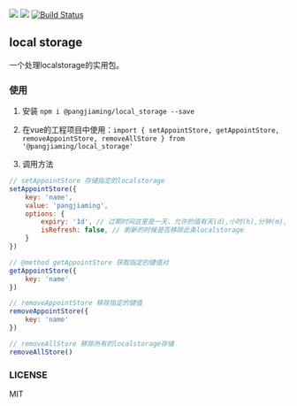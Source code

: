 [![](https://img.shields.io/github/issues/reng99/local_storage.svg)](https://github.com/reng99/local_storage/issues)
[![](https://img.shields.io/github/license/reng99/local_storage.svg)](https://github.com/reng99/local_storage/blob/master/LICENSE)
[![Build Status](https://www.travis-ci.org/reng99/local_storage.svg?branch=master)](https://www.travis-ci.org/reng99/local_storage)

## local storage

一个处理localstorage的实用包。

### 使用

1. 安装 `npm i @pangjiaming/local_storage --save`

2. 在vue的工程项目中使用：`import { setAppointStore, getAppointStore, removeAppointStore, removeAllStore } from '@pangjiaming/local_storage'`

3. 调用方法

```javascript
// setAppointStore 存储指定的localstorage
setAppointStore({
    key: 'name',
    value: 'pangjiaming',
    options: {
        expiry: '1d', // 过期时间这里是一天，允许的值有天(d),小时(h),分钟(m),秒(s)
        isRefresh: false, // 刷新的时候是否移除此条localstorage
    }
})
```

```javascript
// @method getAppointStore 获取指定的键值对
getAppointStore({
    key: 'name'
})
```

```javascript
// removeAppointStore 移除指定的键值
removeAppointStore({
    key: 'name'
})
```

```javascript
// removeAllStore 移除所有的localstorage存储
removeAllStore()
```

### LICENSE

MIT